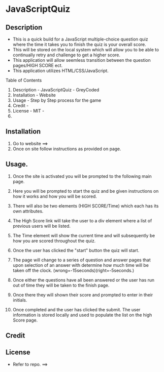# JavaScriptQuiz

## Description

- This is a quick build for a JavaScript multiple-choice     question quiz where the time it takes you to finish the quiz is your overall score. 
- This will be stored on the local system which will allow you to be able to continually retry and challenge to get a higher score. 
- This application will allow seemless transition between the question pages/HIGH SCORE ect.
- This application utilizes HTML/CSS/JavaScript.

Table of Contents

1. Description - JavaScriptQuiz - GreyCoded
2. Installation - Website 
3. Usage - Step by Step process for the game
4. Credit - 
5. License - MIT - 
6.

## Installation 

1. Go to website ==> 
2. Once on site follow instructions as provided on page.

## Usage.

1. Once the site is activated you will be prompted to the following main page.

2. Here you will be prompted to start the quiz and be given instructions on how it works and how you will be scored. 

3. There will also be two elements (HIGH SCORE/Time) which each has its own attributes. 

4. The High Score link will take the user to a div element where a list of previous users will be listed. 

5. The Time element will show the current time and will subsequently be how you are scored throughout the quiz.

6. Once the user has clicked the "start" button the quiz will start.

7. The page will change to a series of question and answer pages that upon selection of an answer with determine how much time will be taken off the clock. (wrong=-15seconds)(right=-5seconds.)

8. Once either the questions have all been answered or the user has run out of time they will be taken to the finish page.

9. Once there they will shown their score and prompted to enter in their initials.

10. Once completed and the user has clicked the submit. The user information is stored locally and used to populate the list on the high Score page.

## Credit

## License

- Refer to repo. ==>